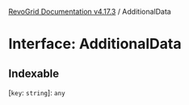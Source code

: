[RevoGrid Documentation v4.17.3](README.md) / AdditionalData

# Interface: AdditionalData

## Indexable

 \[`key`: `string`\]: `any`

